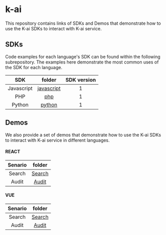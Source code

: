 # k-ai
This repository contains links of SDKs and Demos that demonstrate how to use the K-ai SDKs to interact with K-ai service.

## SDKs
Code examples for each language's SDK can be found within the following subrepository. The examples here demonstrate the most common uses of the SDK for each language.


|     SDK    |       folder      | SDK version |
|:----------:|:-----------------:|:-----------:|
| Javascript | [javascript](https://github.com/k-ai-Documentation/sdk-js)       | 1          |
| PHP        | [php](php)              | 1           |
| Python        | [python](php)              | 1           |

## Demos
We also provide a set of demos that demonstrate how to use the K-ai SDKs to interact with K-ai service in different languages.

#### REACT
|     Senario    |       folder      |
|:----------:|:-----------------:|
| Search | [Search](vuesearchurl)|
| Audit | [Audit](vuesearchurl)|

#### VUE
|     Senario    |       folder      |
|:----------:|:-----------------:|
| Search | [Search](vuesearchurl)|
| Audit | [Audit](vuesearchurl)|

